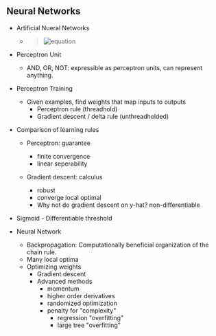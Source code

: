 ## Neural Networks

- Artificial Nueral Networks

  - > ![equation](http://latex.codecogs.com/gif.latex?\sum_{i}-x_iw_i\geq\Theta)

- Perceptron Unit
  - AND, OR, NOT: expressible as perceptron units, can represent anything.
  
- Perceptron Training
  - Given examples, find weights that map inputs to outputs
    - Perceptron rule (threadhold)
    - Gradient descent / delta rule (unthreadholded)

- Comparison of learning rules
  - Perceptron: guarantee
    - finite convergence
    - linear seperability

  - Gradient descent: calculus
    - robust
    - converge local optimal
    - Why not do gradient descent on y-hat? non-differentiable
    
- Sigmoid - Differentiable threshold

- Neural Network
  - Backpropagation: Computationally beneficial organization of the chain rule.
  - Many local optima
  - Optimizing weights
    - Gradient descent
    - Advanced methods
      - momentum
      - higher order derivatives
      - randomized optimization
      - penalty for "complexity"
        - regression "overfitting"
        - large tree "overfitting"
        
